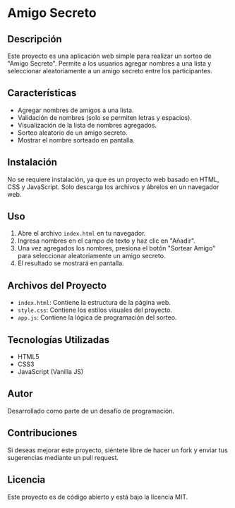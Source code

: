 # Amigo Secreto

## Descripción
Este proyecto es una aplicación web simple para realizar un sorteo de "Amigo Secreto". Permite a los usuarios agregar nombres a una lista y seleccionar aleatoriamente a un amigo secreto entre los participantes.

## Características
- Agregar nombres de amigos a una lista.
- Validación de nombres (solo se permiten letras y espacios).
- Visualización de la lista de nombres agregados.
- Sorteo aleatorio de un amigo secreto.
- Mostrar el nombre sorteado en pantalla.

## Instalación
No se requiere instalación, ya que es un proyecto web basado en HTML, CSS y JavaScript. Solo descarga los archivos y ábrelos en un navegador web.

## Uso
1. Abre el archivo `index.html` en tu navegador.
2. Ingresa nombres en el campo de texto y haz clic en "Añadir".
3. Una vez agregados los nombres, presiona el botón "Sortear Amigo" para seleccionar aleatoriamente un amigo secreto.
4. El resultado se mostrará en pantalla.

## Archivos del Proyecto
- `index.html`: Contiene la estructura de la página web.
- `style.css`: Contiene los estilos visuales del proyecto.
- `app.js`: Contiene la lógica de programación del sorteo.

## Tecnologías Utilizadas
- HTML5
- CSS3
- JavaScript (Vanilla JS)

## Autor
Desarrollado como parte de un desafío de programación.

## Contribuciones
Si deseas mejorar este proyecto, siéntete libre de hacer un fork y enviar tus sugerencias mediante un pull request.

## Licencia
Este proyecto es de código abierto y está bajo la licencia MIT.

